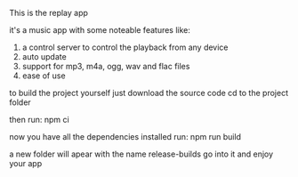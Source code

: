 This is the replay app

it's a music app with some noteable features
like: 

1. a control server to control the playback from any device
2. auto update
3. support for mp3, m4a, ogg, wav and flac files
4. ease of use

to build the project yourself just download the source code
cd to the project folder

then run:
npm ci

now you have all the dependencies installed
run: 
npm run build

a new folder will apear with the name release-builds go into it and enjoy your app